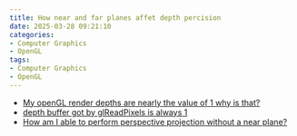 ```yaml
---
title: How near and far planes affet depth percision
date: 2025-03-28 09:21:10
categories:
- Computer Graphics
- OpenGL
tags: 
- Computer Graphics
- OpenGL
---
```

- [My openGL render depths are nearly the value of 1 why is that?](https://stackoverflow.com/questions/25755853/my-opengl-render-depths-are-nearly-the-value-of-1-why-is-that)
- [depth buffer got by glReadPixels is always 1](https://stackoverflow.com/questions/16768090/depth-buffer-got-by-glreadpixels-is-always-1)
- [How am I able to perform perspective projection without a near plane?](https://computergraphics.stackexchange.com/questions/5116/how-am-i-able-to-perform-perspective-projection-without-a-near-plane)